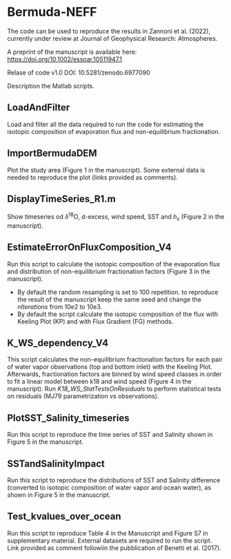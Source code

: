 # Bermuda-NEFF
The code can be used to reproduce the results in Zannoni et al. (2022), currently under review at Journal of Geophysical Research: Atmospheres.

A preprint of the manuscript is available here: https://doi.org/10.1002/essoar.10511947.1

Relase of code v1.0 DOI: 10.5281/zenodo.6977090


Description the Matlab scripts.

## LoadAndFilter
Load and filter all the data required to run the code for estimating the isotopic composition of evaporation flux and non-equilibrium fractionation.

## ImportBermudaDEM
Plot the study area (Figure 1 in the manuscript). Some external data is needed to reproduce the plot (links provided as comments).

## DisplayTimeSeries_R1.m
Show timeseries od $\delta^{18}$O, d-excess, wind speed, SST and $h_{s}$ (Figure 2 in the manuscript).

## EstimateErrorOnFluxComposition_V4
Run this script to calculate the isotopic composition of the evaporation flux and distribution of non-equilibrium fractionation factors (Figure 3 in the manuscript). 
* By default the random resampling is set to 100 repetition. to reproduce the result of the manuscript keep the same seed and change the 
*nIterations* from 10e2 to 10e3.
* By default the script calculate the isotopic composition of the flux with Keeling Plot (KP) and with Flux Gradient (FG) methods.

## K_WS_dependency_V4
This script calculates the non-equilibrium fractionation factors for each pair of water vapor observations (top and bottom inlet) with the Keeling Plot. Afterwards, fractionation factors are binned by wind speed classes in order to fit a linear model between k18 and wind speed (Figure 4 in the manuscript). 
Run *K18_WS_StatTestsOnResiduals* to perform statistical tests on residuals (MJ79 parametrization vs observations).

## PlotSST_Salinity_timeseries
Run this script to reproduce the time series of SST and Salinity shown in Figure 5 in the manuscript.

## SSTandSalinityImpact
Run this script to reproduce the distributions of SST and Salinity difference (converted to isotopic composition of water vapor and ocean water), as shown in Figure 5 in the manuscript.

## Test_kvalues_over_ocean
Run this script to reproduce Table 4 in the Manuscript and Figure S7 in supplementary material. External datasets are required to run the script. Link provided as comment followiin the pubblication of Benetti et al. (2017).

